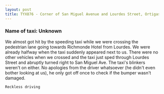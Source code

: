 ```yaml
---
layout: post
title: TYX876 - Corner of San Miguel Avenue and Lourdes Street, Ortigas Center, Pasig City
---
```


### Name of taxi: Unknown

We almost got hit by the speeding taxi while we were crossing the pedestrian lane going towards Richmonde Hotel from Lourdes. We were already halfway when the taxi suddenly appeared next to us. There were no other vehicles when we crossed and the taxi just sped through Lourdes Street and abruptly turned right to San Miguel Ave. The taxi's blinkers weren't on either. No apologies from the driver whatsoever (he didn't even bother looking at us), he only got off once to check if the bumper wasn't damaged.

```Reckless driving```

